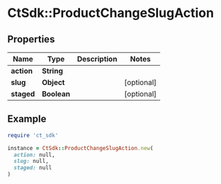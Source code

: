 # CtSdk::ProductChangeSlugAction

## Properties

| Name | Type | Description | Notes |
| ---- | ---- | ----------- | ----- |
| **action** | **String** |  |  |
| **slug** | **Object** |  | [optional] |
| **staged** | **Boolean** |  | [optional] |

## Example

```ruby
require 'ct_sdk'

instance = CtSdk::ProductChangeSlugAction.new(
  action: null,
  slug: null,
  staged: null
)
```

